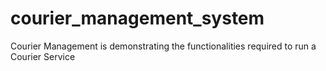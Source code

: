 # courier_management_system
Courier Management is demonstrating the functionalities required to run a Courier Service
